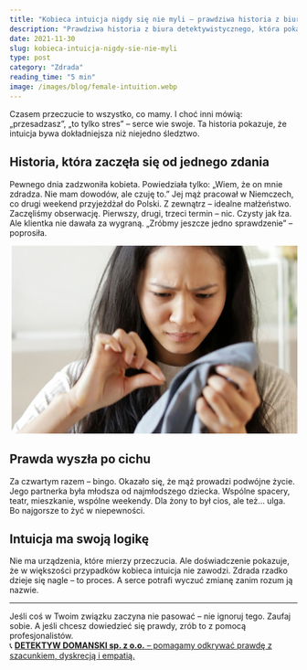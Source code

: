 ```yaml
---
title: "Kobieca intuicja nigdy się nie myli – prawdziwa historia z biura detektywistycznego"
description: "Prawdziwa historia z biura detektywistycznego, która pokazuje, że kobieca intuicja często bywa dokładniejsza niż jakiekolwiek śledztwo. Zaufaj swojemu przeczuciu."
date: 2021-11-30
slug: kobieca-intuicja-nigdy-sie-nie-myli
type: post
category: "Zdrada"
reading_time: "5 min"
image: /images/blog/female-intuition.webp
---
```


Czasem przeczucie to wszystko, co mamy. I choć inni mówią: „przesadzasz”, „to tylko stres” – serce wie swoje. Ta historia pokazuje, że intuicja bywa dokładniejsza niż niejedno śledztwo.

## Historia, która zaczęła się od jednego zdania

Pewnego dnia zadzwoniła kobieta. Powiedziała tylko: „Wiem, że on mnie zdradza. Nie mam dowodów, ale czuję to.” Jej mąż pracował w Niemczech, co drugi weekend przyjeżdżał do Polski. Z zewnątrz – idealne małżeństwo. Zaczęliśmy obserwację. Pierwszy, drugi, trzeci termin – nic. Czysty jak łza. Ale klientka nie dawała za wygraną. „Zróbmy jeszcze jedno sprawdzenie” – poprosiła.

![Kobieta podejrzliwie patrzy się na włos znaleziony na ubraniu.](/images/blog/female-intuition.webp)

## Prawda wyszła po cichu

Za czwartym razem – bingo. Okazało się, że mąż prowadzi podwójne życie. Jego partnerka była młodsza od najmłodszego dziecka. Wspólne spacery, teatr, mieszkanie, wspólne weekendy. Dla żony to był cios, ale też… ulga. Bo najgorsze to żyć w niepewności.

## Intuicja ma swoją logikę

Nie ma urządzenia, które mierzy przeczucia. Ale doświadczenie pokazuje, że w większości przypadków kobieca intuicja nie zawodzi. Zdrada rzadko dzieje się nagle – to proces. A serce potrafi wyczuć zmianę zanim rozum ją nazwie.

---

Jeśli coś w Twoim związku zaczyna nie pasować – nie ignoruj tego. Zaufaj sobie. A jeśli chcesz dowiedzieć się prawdy, zrób to z pomocą profesjonalistów.  
📞 [**DETEKTYW DOMANSKI sp. z o.o.** – pomagamy odkrywać prawdę z szacunkiem, dyskrecją i empatią.](/kontakt/)
